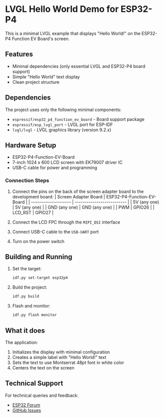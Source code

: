 # LVGL Hello World Demo for ESP32-P4

This is a minimal LVGL example that displays "Hello World!" on the ESP32-P4 Function EV Board's screen.

## Features

- Minimal dependencies (only essential LVGL and ESP32-P4 board support)
- Simple "Hello World" text display
- Clean project structure

## Dependencies

The project uses only the following minimal components:
- `espressif/esp32_p4_function_ev_board` - Board support package
- `espressif/esp_lvgl_port` - LVGL port for ESP-IDF
- `lvgl/lvgl` - LVGL graphics library (version 9.2.x)

## Hardware Setup

- ESP32-P4-Function-EV-Board
- 7-inch 1024 x 600 LCD screen with EK79007 driver IC
- USB-C cable for power and programming

### Connection Steps

1. Connect the pins on the back of the screen adapter board to the development board:
   | Screen Adapter Board | ESP32-P4-Function-EV-Board |
   | -------------------- | -------------------------- |
   | 5V (any one)         | 5V (any one)               |
   | GND (any one)        | GND (any one)              |
   | PWM                  | GPIO26                     |
   | LCD_RST              | GPIO27                     |

2. Connect the LCD FPC through the `MIPI_DSI` interface
3. Connect USB-C cable to the `USB-UART` port
4. Turn on the power switch

## Building and Running

1. Set the target:
   ```bash
   idf.py set-target esp32p4
   ```

2. Build the project:
   ```bash
   idf.py build
   ```

3. Flash and monitor:
   ```bash
   idf.py flash monitor
   ```

## What it does

The application:
1. Initializes the display with minimal configuration
2. Creates a simple label with "Hello World!" text
3. Sets the text to use Montserrat 48pt font in white color
4. Centers the text on the screen

## Technical Support

For technical queries and feedback:
- [ESP32 Forum](https://esp32.com/viewforum.php?f=22)
- [GitHub Issues](https://github.com/espressif/esp-dev-kits/issues)
